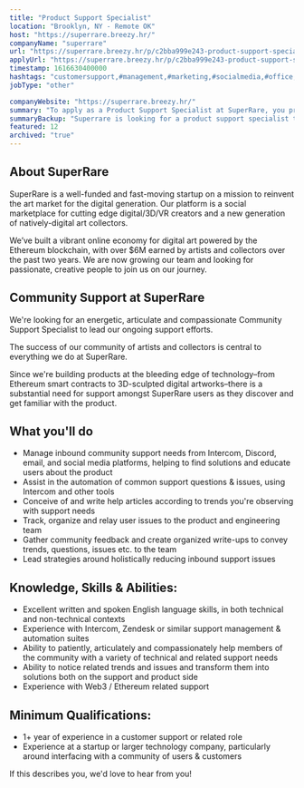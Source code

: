 ```yaml
---
title: "Product Support Specialist"
location: "Brooklyn, NY - Remote OK"
host: "https://superrare.breezy.hr/"
companyName: "superrare"
url: "https://superrare.breezy.hr/p/c2bba999e243-product-support-specialist"
applyUrl: "https://superrare.breezy.hr/p/c2bba999e243-product-support-specialist/apply"
timestamp: 1616630400000
hashtags: "customersupport,#management,#marketing,#socialmedia,#office,#English"
jobType: "other"

companyWebsite: "https://superrare.breezy.hr/"
summary: "To apply as a Product Support Specialist at SuperRare, you preferably need to have 1+ year of experience in a customer support or related role."
summaryBackup: "Superrare is looking for a product support specialist that has experience in: #socialmedia, #management, #marketing."
featured: 12
archived: "true"
---
```


## About SuperRare

SuperRare is a well-funded and fast-moving startup on a mission to reinvent the art market for the digital generation. Our platform is a social marketplace for cutting edge digital/3D/VR creators and a new generation of natively-digital art collectors.

We’ve built a vibrant online economy for digital art powered by the Ethereum blockchain, with over $6M earned by artists and collectors over the past two years. We are now growing our team and looking for passionate, creative people to join us on our journey.

## Community Support at SuperRare

We're looking for an energetic, articulate and compassionate Community Support Specialist to lead our ongoing support efforts.

The success of our community of artists and collectors is central to everything we do at SuperRare.

Since we're building products at the bleeding edge of technology–from Ethereum smart contracts to 3D-sculpted digital artworks–there is a substantial need for support amongst SuperRare users as they discover and get familiar with the product.

## What you'll do

*   Manage inbound community support needs from Intercom, Discord, email, and social media platforms, helping to find solutions and educate users about the product
*   Assist in the automation of common support questions & issues, using Intercom and other tools
*   Conceive of and write help articles according to trends you're observing with support needs
*   Track, organize and relay user issues to the product and engineering team
*   Gather community feedback and create organized write-ups to convey trends, questions, issues etc. to the team
*   Lead strategies around holistically reducing inbound support issues

## Knowledge, Skills & Abilities:

*   Excellent written and spoken English language skills, in both technical and non-technical contexts
*   Experience with Intercom, Zendesk or similar support management & automation suites
*   Ability to patiently, articulately and compassionately help members of the community with a variety of technical and related support needs
*   Ability to notice related trends and issues and transform them into solutions both on the support and product side
*   Experience with Web3 / Ethereum related support

## Minimum Qualifications:

*   1+ year of experience in a customer support or related role
*   Experience at a startup or larger technology company, particularly around interfacing with a community of users & customers

If this describes you, we'd love to hear from you!

